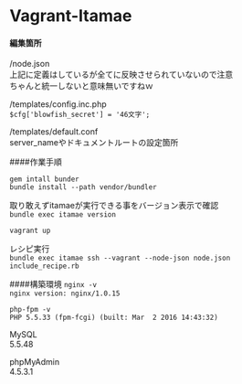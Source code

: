 # Vagrant-Itamae

#### 編集箇所
/node.json  
上記に定義はしているが全てに反映させられていないので注意  
ちゃんと統一しないと意味無いですねｗ

/templates/config.inc.php  
`$cfg['blowfish_secret'] = '46文字';`

/templates/default.conf  
server_nameやドキュメントルートの設定箇所

####作業手順

`gem intall bunder`  
`bundle install --path vendor/bundler`  

取り敢えずitamaeが実行できる事をバージョン表示で確認  
`bundle exec itamae version`

`vagrant up`

レシピ実行  
`bundle exec itamae ssh --vagrant --node-json node.json include_recipe.rb`


####構築環境
`nginx -v`  
`nginx version: nginx/1.0.15`  

`php-fpm -v`  
`PHP 5.5.33 (fpm-fcgi) (built: Mar  2 2016 14:43:32)`

MySQL  
5.5.48

phpMyAdmin  
4.5.3.1
